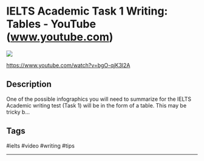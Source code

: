 # IELTS Academic Task 1 Writing: Tables - YouTube (www.youtube.com)

![](https://img.youtube.com/vi/bgO-qjK3l2A/maxresdefault.jpg)

<https://www.youtube.com/watch?v=bgO-qjK3l2A>

## Description

One of the possible infographics you will need to summarize for the IELTS Academic writing test (Task 1) will be in the form of a table. This may be tricky b...

## Tags

#ielts #video #writing #tips

------------------------------------------------------------------------
